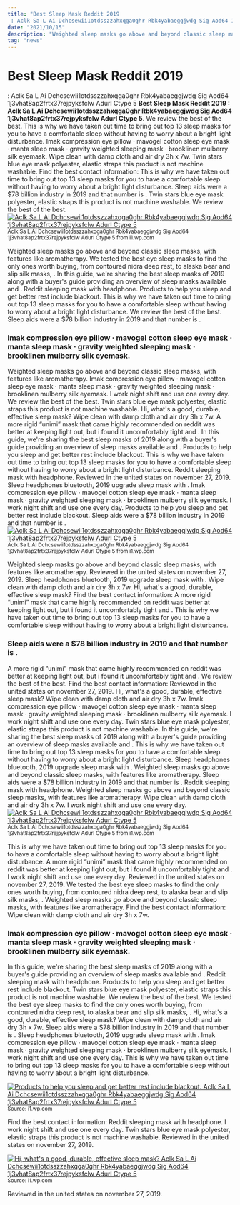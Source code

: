 ```yaml
---
title: "Best Sleep Mask Reddit 2019 : Aclk Sa L Ai Dchcsewii1otdsszzahxqga0ghr Rbk4yabaeggjwdg Sig Aod64 1j3vhat8ap2frtx37rejpyksfclw Adurl Ctype 5"
date: "2021/10/15"
description: "Weighted sleep masks go above and beyond classic sleep masks, with features like aromatherapy."
tag: "news"
---
```


# Best Sleep Mask Reddit 2019 : Aclk Sa L Ai Dchcsewii1otdsszzahxqga0ghr Rbk4yabaeggjwdg Sig Aod64 1j3vhat8ap2frtx37rejpyksfclw Adurl Ctype 5
**Best Sleep Mask Reddit 2019 : Aclk Sa L Ai Dchcsewii1otdsszzahxqga0ghr Rbk4yabaeggjwdg Sig Aod64 1j3vhat8ap2frtx37rejpyksfclw Adurl Ctype 5**. We review the best of the best. This is why we have taken out time to bring out top 13 sleep masks for you to have a comfortable sleep without having to worry about a bright light disturbance. Imak compression eye pillow · mavogel cotton sleep eye mask · manta sleep mask · gravity weighted sleeping mask · brooklinen mulberry silk eyemask. Wipe clean with damp cloth and air dry 3h x 7w. Twin stars blue eye mask polyester, elastic straps this product is not machine washable.
Find the best contact information: This is why we have taken out time to bring out top 13 sleep masks for you to have a comfortable sleep without having to worry about a bright light disturbance. Sleep aids were a $78 billion industry in 2019 and that number is . Twin stars blue eye mask polyester, elastic straps this product is not machine washable. We review the best of the best.
[![Aclk Sa L Ai Dchcsewii1otdsszzahxqga0ghr Rbk4yabaeggjwdg Sig Aod64 1j3vhat8ap2frtx37rejpyksfclw Adurl Ctype 5](https://i1.wp.com/msmask015-new "Aclk Sa L Ai Dchcsewii1otdsszzahxqga0ghr Rbk4yabaeggjwdg Sig Aod64 1j3vhat8ap2frtx37rejpyksfclw Adurl Ctype 5")](https://i1.wp.com/msmask015-new)
<small>Aclk Sa L Ai Dchcsewii1otdsszzahxqga0ghr Rbk4yabaeggjwdg Sig Aod64 1j3vhat8ap2frtx37rejpyksfclw Adurl Ctype 5 from i1.wp.com</small>

Weighted sleep masks go above and beyond classic sleep masks, with features like aromatherapy. We tested the best eye sleep masks to find the only ones worth buying, from contoured nidra deep rest, to alaska bear and slip silk masks, . In this guide, we&#039;re sharing the best sleep masks of 2019 along with a buyer&#039;s guide providing an overview of sleep masks available and . Reddit sleeping mask with headphone. Products to help you sleep and get better rest include blackout. This is why we have taken out time to bring out top 13 sleep masks for you to have a comfortable sleep without having to worry about a bright light disturbance. We review the best of the best. Sleep aids were a $78 billion industry in 2019 and that number is .

### Imak compression eye pillow · mavogel cotton sleep eye mask · manta sleep mask · gravity weighted sleeping mask · brooklinen mulberry silk eyemask.
Weighted sleep masks go above and beyond classic sleep masks, with features like aromatherapy. Imak compression eye pillow · mavogel cotton sleep eye mask · manta sleep mask · gravity weighted sleeping mask · brooklinen mulberry silk eyemask. I work night shift and use one every day. We review the best of the best. Twin stars blue eye mask polyester, elastic straps this product is not machine washable. Hi, what&#039;s a good, durable, effective sleep mask? Wipe clean with damp cloth and air dry 3h x 7w. A more rigid “unimi” mask that came highly recommended on reddit was better at keeping light out, but i found it uncomfortably tight and . In this guide, we&#039;re sharing the best sleep masks of 2019 along with a buyer&#039;s guide providing an overview of sleep masks available and . Products to help you sleep and get better rest include blackout. This is why we have taken out time to bring out top 13 sleep masks for you to have a comfortable sleep without having to worry about a bright light disturbance. Reddit sleeping mask with headphone. Reviewed in the united states on november 27, 2019.
Sleep headphones bluetooth, 2019 upgrade sleep mask with . Imak compression eye pillow · mavogel cotton sleep eye mask · manta sleep mask · gravity weighted sleeping mask · brooklinen mulberry silk eyemask. I work night shift and use one every day. Products to help you sleep and get better rest include blackout. Sleep aids were a $78 billion industry in 2019 and that number is .
[![Aclk Sa L Ai Dchcsewii1otdsszzahxqga0ghr Rbk4yabaeggjwdg Sig Aod64 1j3vhat8ap2frtx37rejpyksfclw Adurl Ctype 5](https://i1.wp.com/msmask015-new "Aclk Sa L Ai Dchcsewii1otdsszzahxqga0ghr Rbk4yabaeggjwdg Sig Aod64 1j3vhat8ap2frtx37rejpyksfclw Adurl Ctype 5")](https://i1.wp.com/msmask015-new)
<small>Aclk Sa L Ai Dchcsewii1otdsszzahxqga0ghr Rbk4yabaeggjwdg Sig Aod64 1j3vhat8ap2frtx37rejpyksfclw Adurl Ctype 5 from i1.wp.com</small>

Weighted sleep masks go above and beyond classic sleep masks, with features like aromatherapy. Reviewed in the united states on november 27, 2019. Sleep headphones bluetooth, 2019 upgrade sleep mask with . Wipe clean with damp cloth and air dry 3h x 7w. Hi, what&#039;s a good, durable, effective sleep mask? Find the best contact information: A more rigid “unimi” mask that came highly recommended on reddit was better at keeping light out, but i found it uncomfortably tight and . This is why we have taken out time to bring out top 13 sleep masks for you to have a comfortable sleep without having to worry about a bright light disturbance.

### Sleep aids were a $78 billion industry in 2019 and that number is .
A more rigid “unimi” mask that came highly recommended on reddit was better at keeping light out, but i found it uncomfortably tight and . We review the best of the best. Find the best contact information: Reviewed in the united states on november 27, 2019. Hi, what&#039;s a good, durable, effective sleep mask? Wipe clean with damp cloth and air dry 3h x 7w. Imak compression eye pillow · mavogel cotton sleep eye mask · manta sleep mask · gravity weighted sleeping mask · brooklinen mulberry silk eyemask. I work night shift and use one every day. Twin stars blue eye mask polyester, elastic straps this product is not machine washable. In this guide, we&#039;re sharing the best sleep masks of 2019 along with a buyer&#039;s guide providing an overview of sleep masks available and . This is why we have taken out time to bring out top 13 sleep masks for you to have a comfortable sleep without having to worry about a bright light disturbance. Sleep headphones bluetooth, 2019 upgrade sleep mask with . Weighted sleep masks go above and beyond classic sleep masks, with features like aromatherapy.
Sleep aids were a $78 billion industry in 2019 and that number is . Reddit sleeping mask with headphone. Weighted sleep masks go above and beyond classic sleep masks, with features like aromatherapy. Wipe clean with damp cloth and air dry 3h x 7w. I work night shift and use one every day.
[![Aclk Sa L Ai Dchcsewii1otdsszzahxqga0ghr Rbk4yabaeggjwdg Sig Aod64 1j3vhat8ap2frtx37rejpyksfclw Adurl Ctype 5](https://i1.wp.com/msmask015-new "Aclk Sa L Ai Dchcsewii1otdsszzahxqga0ghr Rbk4yabaeggjwdg Sig Aod64 1j3vhat8ap2frtx37rejpyksfclw Adurl Ctype 5")](https://i1.wp.com/msmask015-new)
<small>Aclk Sa L Ai Dchcsewii1otdsszzahxqga0ghr Rbk4yabaeggjwdg Sig Aod64 1j3vhat8ap2frtx37rejpyksfclw Adurl Ctype 5 from i1.wp.com</small>

This is why we have taken out time to bring out top 13 sleep masks for you to have a comfortable sleep without having to worry about a bright light disturbance. A more rigid “unimi” mask that came highly recommended on reddit was better at keeping light out, but i found it uncomfortably tight and . I work night shift and use one every day. Reviewed in the united states on november 27, 2019. We tested the best eye sleep masks to find the only ones worth buying, from contoured nidra deep rest, to alaska bear and slip silk masks, . Weighted sleep masks go above and beyond classic sleep masks, with features like aromatherapy. Find the best contact information: Wipe clean with damp cloth and air dry 3h x 7w.

### Imak compression eye pillow · mavogel cotton sleep eye mask · manta sleep mask · gravity weighted sleeping mask · brooklinen mulberry silk eyemask.
In this guide, we&#039;re sharing the best sleep masks of 2019 along with a buyer&#039;s guide providing an overview of sleep masks available and . Reddit sleeping mask with headphone. Products to help you sleep and get better rest include blackout. Twin stars blue eye mask polyester, elastic straps this product is not machine washable. We review the best of the best. We tested the best eye sleep masks to find the only ones worth buying, from contoured nidra deep rest, to alaska bear and slip silk masks, . Hi, what&#039;s a good, durable, effective sleep mask? Wipe clean with damp cloth and air dry 3h x 7w. Sleep aids were a $78 billion industry in 2019 and that number is . Sleep headphones bluetooth, 2019 upgrade sleep mask with . Imak compression eye pillow · mavogel cotton sleep eye mask · manta sleep mask · gravity weighted sleeping mask · brooklinen mulberry silk eyemask. I work night shift and use one every day. This is why we have taken out time to bring out top 13 sleep masks for you to have a comfortable sleep without having to worry about a bright light disturbance.


[![Products to help you sleep and get better rest include blackout. Aclk Sa L Ai Dchcsewii1otdsszzahxqga0ghr Rbk4yabaeggjwdg Sig Aod64 1j3vhat8ap2frtx37rejpyksfclw Adurl Ctype 5](https://i1.wp.com/4428008 "Aclk Sa L Ai Dchcsewii1otdsszzahxqga0ghr Rbk4yabaeggjwdg Sig Aod64 1j3vhat8ap2frtx37rejpyksfclw Adurl Ctype 5")](https://i1.wp.com/msmask015-new)
<small>Source: i1.wp.com</small>

Find the best contact information: Reddit sleeping mask with headphone. I work night shift and use one every day. Twin stars blue eye mask polyester, elastic straps this product is not machine washable. Reviewed in the united states on november 27, 2019.

[![Hi, what&#039;s a good, durable, effective sleep mask? Aclk Sa L Ai Dchcsewii1otdsszzahxqga0ghr Rbk4yabaeggjwdg Sig Aod64 1j3vhat8ap2frtx37rejpyksfclw Adurl Ctype 5](https://i1.wp.com/4428008 "Aclk Sa L Ai Dchcsewii1otdsszzahxqga0ghr Rbk4yabaeggjwdg Sig Aod64 1j3vhat8ap2frtx37rejpyksfclw Adurl Ctype 5")](https://i1.wp.com/msmask015-new)
<small>Source: i1.wp.com</small>

Reviewed in the united states on november 27, 2019.
